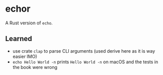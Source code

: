 # echor

A Rust version of `echo`.

## Learned

- use crate `clap` to parse CLI arguments (used derive here as it is way easier IMO)
- `echo Hello World -n` prints `Hello World -n` on macOS and the tests in the book were wrong
